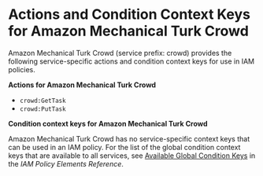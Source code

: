 # Actions and Condition Context Keys for Amazon Mechanical Turk Crowd<a name="list_crowd"></a>

Amazon Mechanical Turk Crowd \(service prefix: crowd\) provides the following service\-specific actions and condition context keys for use in IAM policies\.

**Actions for Amazon Mechanical Turk Crowd**
+ `crowd:GetTask`
+ `crowd:PutTask`

**Condition context keys for Amazon Mechanical Turk Crowd**

Amazon Mechanical Turk Crowd has no service\-specific context keys that can be used in an IAM policy\. For the list of the global condition context keys that are available to all services, see [Available Global Condition Keys](reference_policies_condition-keys.md#AvailableKeys) in the *IAM Policy Elements Reference*\.
